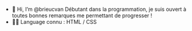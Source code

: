 - 👋 Hi, I’m @brieucvan
Débutant dans la programmation, je suis ouvert à toutes bonnes remarques me permettant de progresser !
- 🧑‍💻 Language connu : HTML / CSS 

<!---
brieucvan/brieucvan is a ✨ special ✨ repository because its `README.md` (this file) appears on your GitHub profile.
You can click the Preview link to take a look at your changes.
--->
